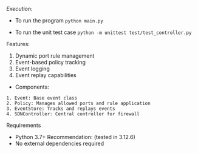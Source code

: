 

*Execution:* 
* To run the program
`python main.py`

* To run the unit test case
  `python -m unittest test/test_controller.py`

Features:
1. Dynamic port rule management
2. Event-based policy tracking
3. Event logging
4. Event replay capabilities

* Components:
```
1. Event: Base event class
2. Policy: Manages allowed ports and rule application
3. EventStore: Tracks and replays events
4. SDNController: Central controller for firewall
```

Requirements
* Python 3.7+ Recommendation: (tested in 3.12.6)
* No external dependencies required

